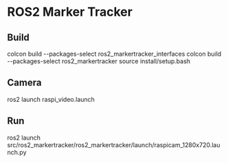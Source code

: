 # ROS2 Marker Tracker

## Build
colcon build --packages-select ros2_markertracker_interfaces
colcon build --packages-select ros2_markertracker
source install/setup.bash

## Camera
ros2 launch raspi_video.launch

## Run
ros2 launch src/ros2_markertracker/ros2_markertracker/launch/raspicam_1280x720.launch.py